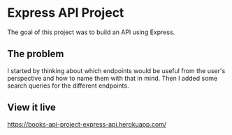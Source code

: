 # Express API Project

The goal of this project was to build an API using Express.

## The problem

I started by thinking about which endpoints would be useful from the user's perspective and how to name them with that in mind. Then I added some search queries for the different endpoints.

## View it live

https://books-api-project-express-api.herokuapp.com/